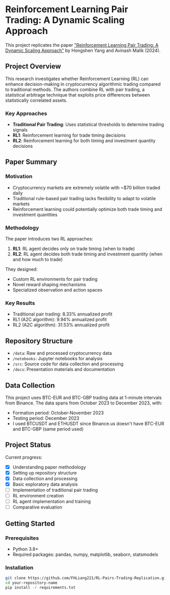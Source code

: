 # Reinforcement Learning Pair Trading: A Dynamic Scaling Approach

This project replicates the paper ["Reinforcement Learning Pair Trading: A Dynamic Scaling Approach"](https://doi.org/10.3390/jrfm17120555) by Hongshen Yang and Avinash Malik (2024).

## Project Overview

This research investigates whether Reinforcement Learning (RL) can enhance decision-making in cryptocurrency algorithmic trading compared to traditional methods. The authors combine RL with pair trading, a statistical arbitrage technique that exploits price differences between statistically correlated assets.

### Key Approaches

- **Traditional Pair Trading**: Uses statistical thresholds to determine trading signals
- **RL1**: Reinforcement learning for trade timing decisions
- **RL2**: Reinforcement learning for both timing and investment quantity decisions

## Paper Summary

### Motivation
- Cryptocurrency markets are extremely volatile with ~$70 billion traded daily
- Traditional rule-based pair trading lacks flexibility to adapt to volatile markets
- Reinforcement learning could potentially optimize both trade timing and investment quantities

### Methodology
The paper introduces two RL approaches:
1. **RL1**: RL agent decides only on trade timing (when to trade)
2. **RL2**: RL agent decides both trade timing and investment quantity (when and how much to trade)

They designed:
- Custom RL environments for pair trading
- Novel reward shaping mechanisms 
- Specialized observation and action spaces

### Key Results
- Traditional pair trading: 8.33% annualized profit
- RL1 (A2C algorithm): 9.94% annualized profit
- RL2 (A2C algorithm): 31.53% annualized profit

## Repository Structure

- `/data`: Raw and processed cryptocurrency data
- `/notebooks`: Jupyter notebooks for analysis
- `/src`: Source code for data collection and processing
- `/docs`: Presentation materials and documentation

## Data Collection

This project uses BTC-EUR and BTC-GBP trading data at 1-minute intervals from Binance. The data spans from October 2023 to December 2023, with:
- Formation period: October-November 2023
- Testing period: December 2023
- I used BTCUSDT and ETHUSDT since Binance.us doesn't have BTC-EUR and BTC-GBP (same period used)

## Project Status

Current progress:
- [x] Understanding paper methodology
- [x] Setting up repository structure
- [x] Data collection and processing
- [x] Basic exploratory data analysis
- [ ] Implementation of traditional pair trading
- [ ] RL environment creation
- [ ] RL agent implementation and training
- [ ] Comparative evaluation

## Getting Started

### Prerequisites
- Python 3.8+
- Required packages: pandas, numpy, matplotlib, seaborn, statsmodels

### Installation
```bash
git clone https://github.com/FHLiang221/RL-Pairs-Trading-Replication.git
cd your-repository-name
pip install -r requirements.txt
